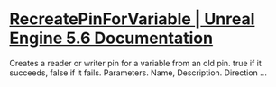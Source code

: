 # [RecreatePinForVariable | Unreal Engine 5.6 Documentation](https://dev.epicgames.com/documentation/en-us/unreal-engine/API/Editor/BlueprintGraph/UK2Node_Variable/RecreatePinForVariable)

Creates a reader or writer pin for a variable from an old pin. true if it succeeds, false if it fails. Parameters. Name, Description. Direction ...
